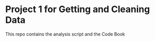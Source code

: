 # Project 1 for Getting and Cleaning Data

This repo contains the analysis script and the Code Book
